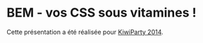 BEM - vos CSS sous vitamines !
===============

Cette présentation a été réalisée pour [KiwiParty 2014](http://kiwiparty.fr/).